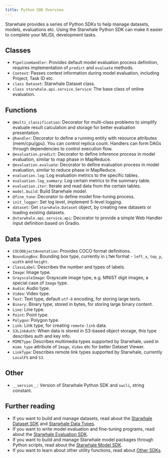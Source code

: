 ```yaml
---
title: Python SDK Overview
---
```


Starwhale provides a series of Python SDKs to help manage datasets, models, evaluations etc. Using the Starwhale Python SDK can make it easier to complete your ML/DL development tasks.

## Classes

- `PipelineHandler`: Provides default model evaluation process definition, requires implementation of `predict` and `evaluate` methods.
- `Context`: Passes context information during model evaluation, including Project, Task ID etc.
- `class Dataset`: Starwhale Dataset class.
- `class starwhale.api.service.Service`: The base class of online evaluation.

## Functions

- `@multi_classification`: Decorator for multi-class problems to simplify evaluate result calculation and storage for better evaluation presentation.
- `@handler`: Decorator to define a running entity with resource attributes (mem/cpu/gpu). You can control replica count. Handlers can form DAGs through dependencies to control execution flow.
- `@evaluation.predict`: Decorator to define inference process in model evaluation, similar to map phase in MapReduce.
- `@evaluation.evaluate`: Decorator to define evaluation process in model evaluation, similar to reduce phase in MapReduce.
- `evaluation.log`: Log evaluation metrics to the specific tables.
- `evaluation.log_summary`: Log certain metrics to the summary table.
- `evaluation.iter`: Iterate and read data from the certain tables.
- `model.build`: Build Starwhale model.
- `@fine_tune`: Decorator to define model fine-tuning process.
- `init_logger`: Set log level, implement 5-level logging.
- `dataset`: Get `starwhale.Dataset` object, by creating new datasets or loading existing datasets.
- `@starwhale.api.service.api`: Decorator to provide a simple Web Handler input definition based on Gradio.

## Data Types

- `COCOObjectAnnotation`: Provides COCO format definitions.
- `BoundingBox`: Bounding box type, currently in `LTWH` format - `left_x`, `top_y`, `width` and `height`.
- `ClassLabel`: Describes the number and types of labels.
- `Image`: Image type.
- `GrayscaleImage`: Grayscale image type, e.g. MNIST digit images, a special case of `Image` type.
- `Audio`: Audio type.
- `Video`: Video type.
- `Text`: Text type, default `utf-8` encoding, for storing large texts.
- `Binary`: Binary type, stored in bytes, for storing large binary content.
- `Line`: Line type.
- `Point`: Point type.
- `Polygon`: Polygon type.
- `Link`: Link type, for creating `remote-link` data.
- `S3LinkAuth`: When data is stored in S3-based object storage, this type describes auth and key info.
- `MIMEType`: Describes multimedia types supported by Starwhale, used in `mime_type` attribute of `Image`, `Video` etc for better Dataset Viewer.
- `LinkType`: Describes remote link types supported by Starwhale, currently `LocalFS` and `S3`.

## Other

- `__version__`: Version of Starwhale Python SDK and `swcli`, string constant.

## Further reading

- If you want to build and manage datasets, read about the [Starwhale Dataset SDK](dataset) and [Starwhale Data Types](type).
- If you want to write model evaluation and fine-tuning programs, read about the [Starwhale Evaluation SDK](evaluation).
- If you want to build and manage Starwhale model packages through Python scripts, read about the [Starwhale Model SDK](model).
- If you want to learn about other utility functions, read about [Other SDKs](other).
